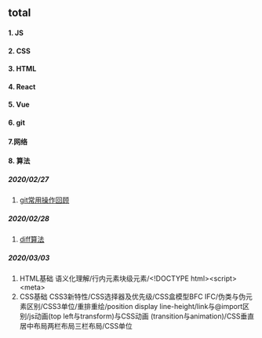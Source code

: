 ## total

#### 1. JS

#### 2. CSS

#### 3. HTML

#### 4. React

#### 5. Vue

#### 6. git

#### 7.网络

#### 8. 算法

#####  2020/02/27

1. [git常用操作回顾](前端学习/git/git.md)

##### 2020/02/28

1. [diff算法](前端学习/React/diff.md)

##### 2020/03/03

1. HTML基础 语义化理解/行内元素块级元素/\<!DOCTYPE html>\<script>\<meta>
2. CSS基础 CSS3新特性/CSS选择器及优先级/CSS盒模型BFC IFC/伪类与伪元素区别/CSS3单位/重排重绘/position display line-height/link与@import区别/js动画(top left与transform)与CSS动画 (transition与animation)/CSS垂直居中布局两栏布局三栏布局/CSS单位

